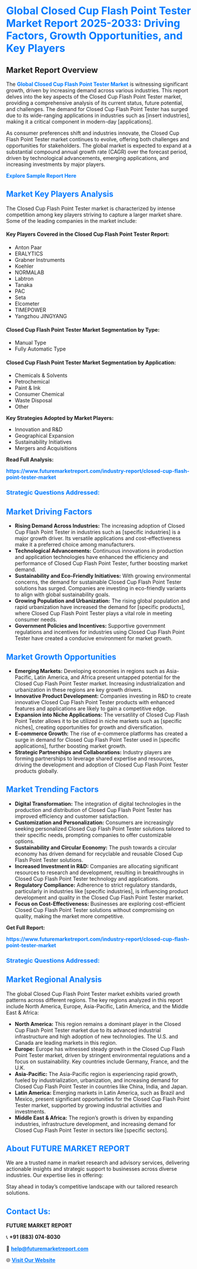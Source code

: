 <h1 style="color: #007BFF;">Global Closed Cup Flash Point Tester Market Report 2025-2033: Driving Factors, Growth Opportunities, and Key Players</h1>

<section id="overview">
<h2>Market Report Overview</h2>
<p>The <a href="https://www.futuremarketreport.com/industry-report/closed-cup-flash-point-tester-market" style="color: #007BFF; text-decoration: none;"><strong>Global Closed Cup Flash Point Tester Market</strong></a> is witnessing significant growth, driven by increasing demand across various industries. This report delves into the key aspects of the Closed Cup Flash Point Tester market, providing a comprehensive analysis of its current status, future potential, and challenges. The demand for Closed Cup Flash Point Tester has surged due to its wide-ranging applications in industries such as [insert industries], making it a critical component in modern-day [applications].</p>
<p>As consumer preferences shift and industries innovate, the Closed Cup Flash Point Tester market continues to evolve, offering both challenges and opportunities for stakeholders. The global market is expected to expand at a substantial compound annual growth rate (CAGR) over the forecast period, driven by technological advancements, emerging applications, and increasing investments by major players.</p>
</section>

<section id="overview">
<p><a href="https://www.futuremarketreport.com/request-sample/reportId=42893" style="color: #007BFF; text-decoration: none;"><strong>Explore Sample Report Here</strong></a></p>
</section>

<section id="key-players">
<h2 style="color: #007BFF;">Market Key Players Analysis</h2>
<p>The Closed Cup Flash Point Tester market is characterized by intense competition among key players striving to capture a larger market share. Some of the leading companies in the market include:</p>
<h4>Key Players Covered in the Closed Cup Flash Point Tester Report:</h4>
<ul><li>Anton Paar</li><li>ERALYTICS</li><li>Grabner Instruments</li><li>Koehler</li><li>NORMALAB</li><li>Labtron</li><li>Tanaka</li><li>PAC</li><li>Seta</li><li>Elcometer</li><li>TIMEPOWER</li><li>Yangzhou JINGYANG</li></ul>
<h4>Closed Cup Flash Point Tester Market Segmentation by Type:</h4>
<ul><li>Manual Type</li><li>Fully Automatic Type</li></ul>

<h4>Closed Cup Flash Point Tester Market Segmentation by Application:</h4>
<ul><li>Chemicals &amp; Solvents</li><li>Petrochemical</li><li>Paint &amp; Ink</li><li>Consumer Chemical</li><li>Waste Disposal</li><li>Other</li></ul>
<p><strong>Key Strategies Adopted by Market Players:</strong></p>
<ul>
<li>Innovation and R&D</li>
<li>Geographical Expansion</li>
<li>Sustainability Initiatives</li>
<li>Mergers and Acquisitions</li>
</ul>
</section>

<section>
<p><strong>Read Full Analysis: </strong></p><a href="https://www.futuremarketreport.com/industry-report/closed-cup-flash-point-tester-market" style="color: #007BFF; text-decoration: none;"><strong>https://www.futuremarketreport.com/industry-report/closed-cup-flash-point-tester-market</strong></a>
<h3 style="color: #007BFF;">Strategic Questions Addressed:</h3>
</section>

<section id="driving-factors">
<h2 style="color: #007BFF;">Market Driving Factors</h2>
<ul>
<li><strong>Rising Demand Across Industries:</strong> The increasing adoption of Closed Cup Flash Point Tester in industries such as [specific industries] is a major growth driver. Its versatile applications and cost-effectiveness make it a preferred choice among manufacturers.</li>
<li><strong>Technological Advancements:</strong> Continuous innovations in production and application technologies have enhanced the efficiency and performance of Closed Cup Flash Point Tester, further boosting market demand.</li>
<li><strong>Sustainability and Eco-Friendly Initiatives:</strong> With growing environmental concerns, the demand for sustainable Closed Cup Flash Point Tester solutions has surged. Companies are investing in eco-friendly variants to align with global sustainability goals.</li>
<li><strong>Growing Population and Urbanization:</strong> The rising global population and rapid urbanization have increased the demand for [specific products], where Closed Cup Flash Point Tester plays a vital role in meeting consumer needs.</li>
<li><strong>Government Policies and Incentives:</strong> Supportive government regulations and incentives for industries using Closed Cup Flash Point Tester have created a conducive environment for market growth.</li>
</ul>
</section>

<section id="growth-opportunities">
<h2 style="color: #007BFF;">Market Growth Opportunities</h2>
<ul>
<li><strong>Emerging Markets:</strong> Developing economies in regions such as Asia-Pacific, Latin America, and Africa present untapped potential for the Closed Cup Flash Point Tester market. Increasing industrialization and urbanization in these regions are key growth drivers.</li>
<li><strong>Innovative Product Development:</strong> Companies investing in R&D to create innovative Closed Cup Flash Point Tester products with enhanced features and applications are likely to gain a competitive edge.</li>
<li><strong>Expansion into Niche Applications:</strong> The versatility of Closed Cup Flash Point Tester allows it to be utilized in niche markets such as [specific niches], creating opportunities for growth and diversification.</li>
<li><strong>E-commerce Growth:</strong> The rise of e-commerce platforms has created a surge in demand for Closed Cup Flash Point Tester used in [specific applications], further boosting market growth.</li>
<li><strong>Strategic Partnerships and Collaborations:</strong> Industry players are forming partnerships to leverage shared expertise and resources, driving the development and adoption of Closed Cup Flash Point Tester products globally.</li>
</ul>
</section>

<section id="trending-factors">
<h2 style="color: #007BFF;">Market Trending Factors</h2>
<ul>
<li><strong>Digital Transformation:</strong> The integration of digital technologies in the production and distribution of Closed Cup Flash Point Tester has improved efficiency and customer satisfaction.</li>
<li><strong>Customization and Personalization:</strong> Consumers are increasingly seeking personalized Closed Cup Flash Point Tester solutions tailored to their specific needs, prompting companies to offer customizable options.</li>
<li><strong>Sustainability and Circular Economy:</strong> The push towards a circular economy has driven demand for recyclable and reusable Closed Cup Flash Point Tester solutions.</li>
<li><strong>Increased Investment in R&D:</strong> Companies are allocating significant resources to research and development, resulting in breakthroughs in Closed Cup Flash Point Tester technology and applications.</li>
<li><strong>Regulatory Compliance:</strong> Adherence to strict regulatory standards, particularly in industries like [specific industries], is influencing product development and quality in the Closed Cup Flash Point Tester market.</li>
<li><strong>Focus on Cost-Effectiveness:</strong> Businesses are exploring cost-efficient Closed Cup Flash Point Tester solutions without compromising on quality, making the market more competitive.</li>
</ul>
</section>

<section>
<p><strong>Get Full Report: </strong></p><a href="https://www.futuremarketreport.com/industry-report/closed-cup-flash-point-tester-market" style="color: #007BFF; text-decoration: none;"><strong>https://www.futuremarketreport.com/industry-report/closed-cup-flash-point-tester-market</strong></a>
<h3 style="color: #007BFF;">Strategic Questions Addressed:</h3>
</section>


<section id="regional-analysis">
<h2 style="color: #007BFF;">Market Regional Analysis</h2>
<p>The global Closed Cup Flash Point Tester market exhibits varied growth patterns across different regions. The key regions analyzed in this report include North America, Europe, Asia-Pacific, Latin America, and the Middle East & Africa:</p>
<ul>
<li><strong>North America:</strong> This region remains a dominant player in the Closed Cup Flash Point Tester market due to its advanced industrial infrastructure and high adoption of new technologies. The U.S. and Canada are leading markets in this region.</li>
<li><strong>Europe:</strong> Europe has witnessed steady growth in the Closed Cup Flash Point Tester market, driven by stringent environmental regulations and a focus on sustainability. Key countries include Germany, France, and the U.K.</li>
<li><strong>Asia-Pacific:</strong> The Asia-Pacific region is experiencing rapid growth, fueled by industrialization, urbanization, and increasing demand for Closed Cup Flash Point Tester in countries like China, India, and Japan.</li>
<li><strong>Latin America:</strong> Emerging markets in Latin America, such as Brazil and Mexico, present significant opportunities for the Closed Cup Flash Point Tester market, supported by growing industrial activities and investments.</li>
<li><strong>Middle East & Africa:</strong> The region’s growth is driven by expanding industries, infrastructure development, and increasing demand for Closed Cup Flash Point Tester in sectors like [specific sectors].</li>
</ul>
</section>

<footer>
<h2 style="color: #007BFF;">About FUTURE MARKET REPORT</h2>
<p>We are a trusted name in market research and advisory services, delivering actionable insights and strategic support to businesses across diverse industries. Our expertise lies in offering:</p>

<p>Stay ahead in today’s competitive landscape with our tailored research solutions.</p>

<h2 style="color: #007BFF;">Contact Us:</h2>
<p><strong>FUTURE MARKET REPORT</strong></p>
<p>📞 <strong>+91 (883) 074-8030</strong></p>
<p>📧 <strong><a href="mailto:help@futuremarketreport.com" style="color: #007BFF;">help@futuremarketreport.com</a></strong></p>
<p>🌐 <strong><a href="https://www.futuremarketreport.com/" style="color: #007BFF;">Visit Our Website</a></strong></p>
</footer>